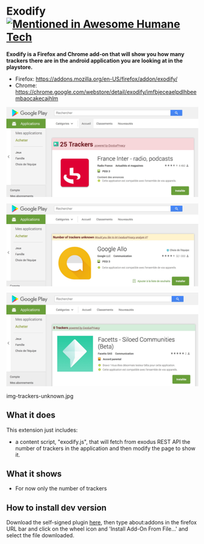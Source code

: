 # Exodify [![Mentioned in Awesome Humane Tech](https://awesome.re/mentioned-badge.svg)](https://github.com/engagingspaces/awesome-humane-tech)

**Exodify is a Firefox and Chrome add-on that will show you how many trackers there are in the android application you are looking at in the playstore.**

- Firefox: https://addons.mozilla.org/en-US/firefox/addon/exodify/
- Chrome: https://chrome.google.com/webstore/detail/exodify/imfbjeceaelpdlhbeembaocakecajhlm

![Screenshot](/doc/img-trackers-full.jpg)

![Screenshot](/doc/img-trackers-unknown.jpg)

![Screenshot](/doc/img-no-trackers.jpg)

img-trackers-unknown.jpg

## What it does

This extension just includes:

* a content script, "exodify.js", that will fetch from exodus REST API the number of trackers in the application and then modify the page to show it.


## What it shows

* For now only the number of trackers


## How to install dev version

Download the self-signed plugin [here](/dist/exodify-0.1.2-an+fx.xpi), then type about:addons in the firefox URL bar and click on the wheel icon and 'Install Add-On From File...' and select the file downloaded.
